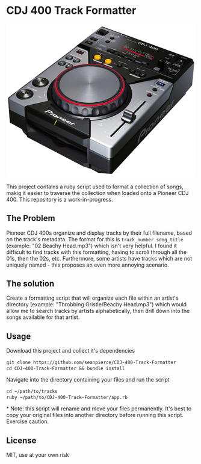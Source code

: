 # CDJ 400 Track Formatter

![alt text](cdj-400.png)

This project contains a ruby script used to format a collection of songs, makig it easier to traverse the collection when loaded onto a Pioneer CDJ 400. This repository is a work-in-progress.

## The Problem

Pioneer CDJ 400s organize and display tracks by their full filename, based on the track's metadata. The format for this is `track_number song_title` (example: "02 Beachy Head.mp3") which isn't very helpful. I found it difficult to find tracks with this formatting, having to scroll through all the 01s, then the 02s, etc. Furthermore, some artists have tracks which are not uniquely named - this proposes an even more annoying scenario.

## The solution

Create a formatting script that will organize each file within an artist's directory (example: "Throbbing Gristle/Beachy Head.mp3") which would allow me to search tracks by artists alphabetically, then drill down into the songs available for that artist.

## Usage

Download this project and collect it's dependencies

```shell
git clone https://github.com/seanpierce/CDJ-400-Track-Formatter
cd CDJ-400-Track-Formatter && bundle install
```

Navigate into the directory containing your files and run the script

```shell
cd ~/path/to/tracks
ruby ~/path/to/CDJ-400-Track-Formatter/app.rb
```

\* Note: this script will rename and move your files permanently. It's best to copy your original files into another directory before running this script. Exercise caution.

## License
MIT, use at your own risk